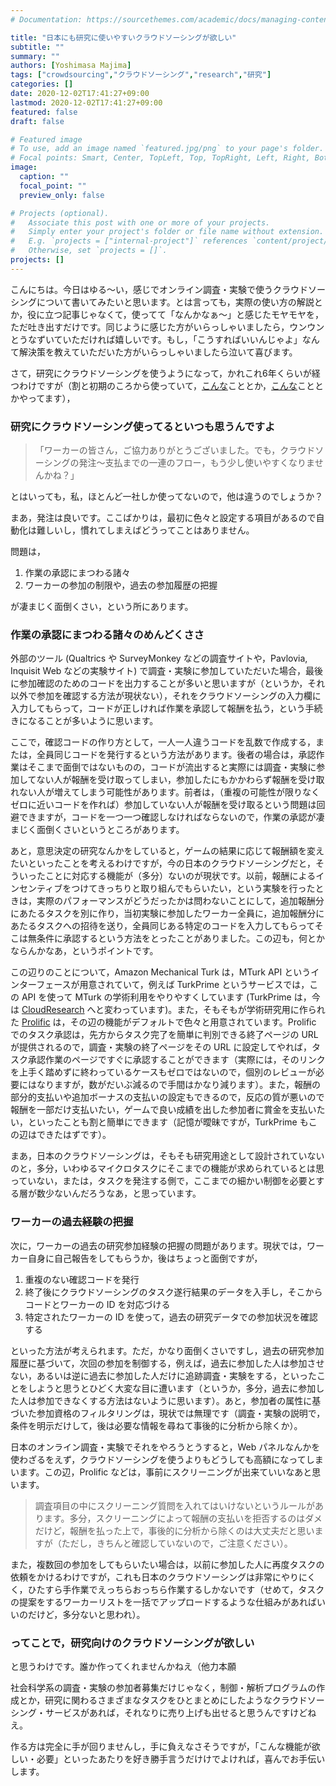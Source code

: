 ```yaml
---
# Documentation: https://sourcethemes.com/academic/docs/managing-content/

title: "日本にも研究に使いやすいクラウドソーシングが欲しい"
subtitle: ""
summary: ""
authors: [Yoshimasa Majima]
tags: ["crowdsourcing","クラウドソーシング","research","研究"]
categories: []
date: 2020-12-02T17:41:27+09:00
lastmod: 2020-12-02T17:41:27+09:00
featured: false
draft: false

# Featured image
# To use, add an image named `featured.jpg/png` to your page's folder.
# Focal points: Smart, Center, TopLeft, Top, TopRight, Left, Right, BottomLeft, Bottom, BottomRight.
image:
  caption: ""
  focal_point: ""
  preview_only: false

# Projects (optional).
#   Associate this post with one or more of your projects.
#   Simply enter your project's folder or file name without extension.
#   E.g. `projects = ["internal-project"]` references `content/project/deep-learning/index.md`.
#   Otherwise, set `projects = []`.
projects: []
---
```




こんにちは。今日はゆる〜い，感じでオンライン調査・実験で使うクラウドソーシングについて書いてみたいと思います。とは言っても，実際の使い方の解説とか，役に立つ記事じゃなくて，使ってて「なんかなぁ〜」と感じたモヤモヤを，ただ吐き出すだけです。同じように感じた方がいらっしゃいましたら，ウンウンとうなずいていただければ嬉しいです。もし，「こうすればいいんじゃよ」なんて解決策を教えていただいた方がいらっしゃいましたら泣いて喜びます。

さて，研究にクラウドソーシングを使うようになって，かれこれ6年くらいが経つわけですが（割と初期のころから使っていて，[こんな](/publication/majima2017-crowd-frontiers/)こととか，[こんな](/publication/majima2017-crowd-sage/)こととかやってます），

### 研究にクラウドソーシング使ってるといつも思うんですよ

> 「ワーカーの皆さん，ご協力ありがとうございました。でも，クラウドソーシングの発注〜支払までの一連のフロー，もう少し使いやすくなりませんかね？」

とはいっても，私，ほとんど一社しか使ってないので，他は違うのでしょうか？

まあ，発注は良いです。ここばかりは，最初に色々と設定する項目があるので自動化は難しいし，慣れてしまえばどうってことはありません。

問題は，

1. 作業の承認にまつわる諸々
2. ワーカーの参加の制限や，過去の参加履歴の把握

が凄まじく面倒くさい，という所にあります。

### 作業の承認にまつわる諸々のめんどくささ

外部のツール (Qualtrics や SurveyMonkey などの調査サイトや，Pavlovia, Inquisit Web などの実験サイト) で調査・実験に参加していただいた場合，最後に参加確認のためのコードを出力することが多いと思いますが（というか，それ以外で参加を確認する方法が現状ない），それをクラウドソーシングの入力欄に入力してもらって，コードが正しければ作業を承認して報酬を払う，という手続きになることが多いように思います。

ここで，確認コードの作り方として，一人一人違うコードを乱数で作成する，または，全員同じコードを発行するという方法があります。後者の場合は，承認作業はそこまで面倒ではないものの，コードが流出すると実際には調査・実験に参加してない人が報酬を受け取ってしまい，参加したにもかかわらず報酬を受け取れない人が増えてしまう可能性があります。前者は，（重複の可能性が限りなくゼロに近いコードを作れば）参加していない人が報酬を受け取るという問題は回避できますが，コードを一つ一つ確認しなければならないので，作業の承認が凄まじく面倒くさいというところがあります。

あと，意思決定の研究なんかをしていると，ゲームの結果に応じて報酬額を変えたいといったことを考えるわけですが，今の日本のクラウドソーシングだと，そういったことに対応する機能が（多分）ないのが現状です。以前，報酬によるインセンティブをつけてきっちりと取り組んでもらいたい，という実験を行ったときは，実際のパフォーマンスがどうだったかは問わないことにして，追加報酬分にあたるタスクを別に作り，当初実験に参加したワーカー全員に，追加報酬分にあたるタスクへの招待を送り，全員同じある特定のコードを入力してもらってそこは無条件に承認するという方法をとったことがありました。この辺も，何とかならんかなあ，というポイントです。

この辺りのことについて，Amazon Mechanical Turk は，MTurk API というインターフェースが用意されていて，例えば TurkPrime というサービスでは，この API を使って MTurk の学術利用をやりやすくしています (TurkPrime は，今は [CloudResearch](https://www.cloudresearch.com/) へと変わっています)。また，そもそもが学術研究用に作られた [Prolific](https://www.prolific.co/) は，その辺の機能がデフォルトで色々と用意されています。Prolific でのタスク承認は，先方からタスク完了を簡単に判別できる終了ページの URL が提供されるので，調査・実験の終了ページをその URL に設定してやれば，タスク承認作業のページですぐに承認することができます（実際には，そのリンクを上手く踏めずに終わっているケースもゼロではないので，個別のレビューが必要にはなりますが，数がだいぶ減るので手間はかなり減ります）。また，報酬の部分的支払いや追加ボーナスの支払いの設定もできるので，反応の質が悪いので報酬を一部だけ支払いたい，ゲームで良い成績を出した参加者に賞金を支払いたい，といったことも割と簡単にできます（記憶が曖昧ですが，TurkPrime もこの辺はできたはずです）。

まあ，日本のクラウドソーシングは，そもそも研究用途として設計されていないのと，多分，いわゆるマイクロタスクにそこまでの機能が求められているとは思っていない，または，タスクを発注する側で，ここまでの細かい制御を必要とする層が数少ないんだろうなあ，と思っています。

### ワーカーの過去経験の把握

次に，ワーカーの過去の研究参加経験の把握の問題があります。現状では，ワーカー自身に自己報告をしてもらうか，後はちょっと面倒ですが，

1. 重複のない確認コードを発行
2. 終了後にクラウドソーシングのタスク遂行結果のデータを入手し，そこからコードとワーカーの ID を対応づける
3. 特定されたワーカーの ID を使って，過去の研究データでの参加状況を確認する

といった方法が考えられます。ただ，かなり面倒くさいですし，過去の研究参加履歴に基づいて，次回の参加を制御する，例えば，過去に参加した人は参加させない，あるいは逆に過去に参加した人だけに追跡調査・実験をする，といったことをしようと思うとひどく大変な目に遭います（というか，多分，過去に参加した人は参加できなくする方法はないように思います）。あと，参加者の属性に基づいた参加資格のフィルタリングは，現状では無理です（調査・実験の説明で，条件を明示だけして，後は必要な情報を尋ねて事後的に分析から除くか）。

日本のオンライン調査・実験でそれをやろうとうすると，Web パネルなんかを使わざるをえず，クラウドソーシングを使うよりもどうしても高額になってしまいます。この辺，Prolific などは，事前にスクリーニングが出来ていいなあと思います。

> 調査項目の中にスクリーニング質問を入れてはいけないというルールがあります。多分，スクリーニングによって報酬の支払いを拒否するのはダメだけど，報酬を払った上で，事後的に分析から除くのは大丈夫だと思いますが（ただし，きちんと確認していないので，ご注意ください）。

また，複数回の参加をしてもらいたい場合は，以前に参加した人に再度タスクの依頼をかけるわけですが，これも日本のクラウドソーシングは非常にやりにくく，ひたすら手作業でえっちらおっちら作業するしかないです（せめて，タスクの提案をするワーカーリストを一括でアップロードするような仕組みがあればいいのだけど，多分ないと思われ）。

### ってことで，研究向けのクラウドソーシングが欲しい

と思うわけです。誰か作ってくれませんかねえ（他力本願

社会科学系の調査・実験の参加者募集だけじゃなく，制御・解析プログラムの作成とか，研究に関わるさまざまなタスクをひとまとめにしたようなクラウドソーシング・サービスがあれば，それなりに売り上げも出せると思うんですけどねえ。

作る方は完全に手が回りませんし，手に負えなさそうですが，「こんな機能が欲しい・必要」といったあたりを好き勝手言うだけけでよければ，喜んでお手伝いします。